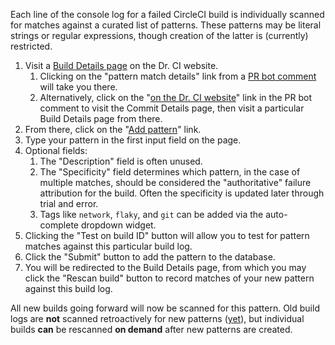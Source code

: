 Each line of the console log for a failed CircleCI build is individually scanned for matches against a curated list of patterns.  These patterns may be literal strings or regular expressions, though creation of the latter is (currently) restricted.



1. Visit a [Build Details page](https://dr.pytorch.org/build-details.html?build_id=82804195) on the Dr. CI website.
   1. Clicking on the "pattern match details" link from a [PR bot comment](https://github.com/pytorch/pytorch/pull//31542#issuecomment-568144501) will take you there.
   2. Alternatively, click on the "[on the Dr. CI website](https://dr.pytorch.org/commit-details.html?sha1=48540e0132ff1c6d545c0894868e91d911cd6144)" link in the PR bot comment to visit the Commit Details page, then visit a particular Build Details page from there.
2. From there, click on the "[Add pattern](https://dr.pytorch.org/add-pattern.html?build_id=82804195)" link.
3. Type your pattern in the first input field on the page.
4. Optional fields:
   1. The "Description" field is often unused.
   2. The "Specificity" field determines which pattern, in the case of multiple matches, should be considered the "authoritative" failure attribution for the build.  Often the specificity is updated later through trial and error.
   3. Tags like `network`, `flaky`, and `git` can be added via the auto-complete dropdown widget.
5. Clicking the "Test on build ID" button will allow you to test for pattern matches against this particular build log.
6. Click the "Submit" button to add the pattern to the database.
7. You will be redirected to the Build Details page, from which you may click the "Rescan build" button to record matches of your new pattern against this build log.



All new builds going forward will now be scanned for this pattern.  Old build logs are **not** scanned retroactively for new patterns ([yet](https://github.com/kostmo/circleci-failure-tracker/issues/12)), but individual builds **can** be rescanned **on demand** after new patterns are created.
